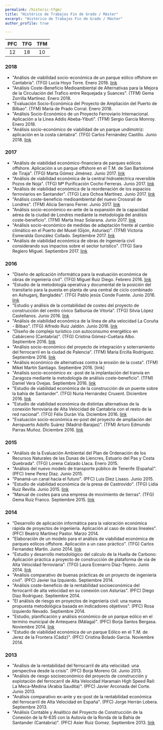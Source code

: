 ```yaml
---
permalink: /historic-tfgm/
title: "Histórico de Trabajos Fin de Grado / Máster"
excerpt: "Histórico de Trabajos Fin de Grado / Máster"
author_profile: true

---
```


| PFC | TFG | TFM |
| :---: | :---: | :---: |
| 12 | 18 | 10 |

### 2018
* "Análisis de viabilidad socio-económica de un parque eólico offshore en Cantabria". (TFG) Lucía Hoyo Torre. Enero 2018.  [link](https://repositorio.unican.es/xmlui/handle/10902/12848)
* "Análisis Coste-Beneficio Medioambiental de Alternativas para la Mejora de la Circulación del Trafico entre Requejada y Suances". (TFM) Gema Zorrilla Martínez. Enero 2018.
* "Evaluación Socio-Económica del Proyecto de Ampliación del Puerto de Bilbao". (TFM) María de Prado Corral. Enero 2018.
* "Análisis Socio-Económico de un Proyecto Ferroviario Internacional. Aplicación a la Línea Addis Abeba-Yibuti". (TFM) Sergio García Monroy. Enero 2018.
* "Análisis socio-económico de viabilidad de un parque undimotriz: aplicación en la costa cántabra". (TFG) Carlos Fernández Castillo. Junio 2018. [link](https://repositorio.unican.es/xmlui/handle/10902/14164)

### 2017
* "Análisis de viabilidad económico-financiera de parques eólicos offshore. Aplicación a un parque offshore en el T.M. de San Bartolomé de Tiraja". (TFG) Marta Gómez Jiménez. Junio 2017. [link](https://repositorio.unican.es/xmlui/handle/10902/11904)
* "Análisis de viabilidad económica de la central hidroeléctrica reversible Pozos de Noja". (TFG) Mª Purificación Cocho Ferreras. Junio 2017. [link](https://repositorio.unican.es/xmlui/handle/10902/11892)
* "Análisis de viabilidad económica de la reordenación de los espacios ferroviarios en Santander". (TFG) Lara Ochoa Martínez. Junio 2017. [link](https://repositorio.unican.es/xmlui/handle/10902/11893)
* "Análisis coste-beneficio medioambiental del nuevo Crossrail de Londres". (TFM) Alicia Serrano Ferrer. Junio 2017. [link](https://repositorio.unican.es/xmlui/handle/10902/11897)
* "Análisis socio-económico ex-ante de la expansión de la capacidad aérea de la ciudad de Londres mediante la metodología del análisis coste-beneficio". (TFM) Marta Imaz Solarana. Junio 2017. [link](https://repositorio.unican.es/xmlui/handle/10902/11906)
* "Análisis socio-económico de medidas de adaptación frente al cambio climático en el Puerto del Musel (Gijón, Asturias)". (TFM) Victoria Esmeralda González Collado. Septiembre 2017. [link](https://repositorio.unican.es/xmlui/handle/10902/12686)
* "Análisis de viabilidad económica de obras de ingeniería civil considerando sus impactos sobre el sector turístico". (TFG) Sara Reglero Miguel. Septiembre 2017. [link](https://repositorio.unican.es/xmlui/handle/10902/12942)

### 2016
* "Diseño de aplicación informática para la evaluación económica de obras de ingeniería civil". (TFG) Miguel Ruiz Diego. Febrero 2016. [link](https://repositorio.unican.es/xmlui/handle/10902/8240)
* "Estudio de la metodología operativa y documental de la posición del transitario para la puesta en planta de una central de ciclo combinado en Ashuganj, Bangladés". (TFG) Pablo jesús Conde Fuente. Junio 2016. [link](https://repositorio.unican.es/xmlui/handle/10902/8546)
* "Estudio y análisis de la contabilidad de costes del proyecto de construcción del centro cívico Salburúa de Vitoria". (TFG) Silvia López Castellanos. Junio 2016. [link](https://repositorio.unican.es/xmlui/handle/10902/8666)
* "Análisis de viabilidad económica de la línea de alta velocidad La Coruña - Bilbao". (TFG) Alfredo Ruiz Jaldón. Junio 2016. [link](https://repositorio.unican.es/xmlui/handle/10902/8689)
* "Diseño de complejo turístico con autoconsumo energético en Cabárceno (Cantabria)". (TFG) Cristina Gómez-Cuétara Albo. Septiembre 2016. [link](https://repositorio.unican.es/xmlui/handle/10902/9256)
* "Análisis socio-económico del proyecto de integración y soterramiento del ferrocarril en la ciudad de Palencia". (TFM) María Ercilla Rodríguez. Septiembre 2016. [link](https://repositorio.unican.es/xmlui/handle/10902/10009)
* "Análisis económico de alternativas contra la erosión de la costa". (TFM) Mikel Martín Santiago. Septiembre 2016. [link]
* "Analisis socio-económico ex -post de la implantación del tranvía en Zaragoza mediante la metodología de análisis coste-beneficio". (TFM) Daniel Vera Ovejas. Septiembre 2016. [link](https://repositorio.unican.es/xmlui/handle/10902/10024)
* "Estudio de viabilidad económica de la construcción de un puente sobre la bahía de Santander". (TFG) Nuria Hernández Cruxent. Diciembre 2016. [link](https://repositorio.unican.es/xmlui/handle/10902/10465)
* "Estudio de viabilidad económica de distintas alternativas de la conexión ferroviaria de Alta Velocidad de Cantabria con el resto de la red nacional". (TFG) Félix Durán Vía. Diciembre 2016. [link](https://repositorio.unican.es/xmlui/handle/10902/10464)
* "Evaluación socio-económica ex-post del proyecto de ampliación del Aeropuerto Adolfo Suárez (Madrid-Barajas)". (TFM) Arturo Edmundo Parras Muñoz. Diciembre 2016. [link](https://repositorio.unican.es/xmlui/handle/10902/10466)

### 2015
* "Análisis de la Evaluación Ambiental del Plan de Ordenación de los Recursos Naturales de las Dunas de Liencres, Estuario del Pas y Costa Quebrada". (TFG) Lorena Calzado Llaca. Enero 2015.
* "Análisis del nuevo modelo de transporte público de Tenerife (España)". (PFC) Irene Perez Diaz. Junio 2015.
* "Panamá-un canal hacia el futuro". (PFC) Luis Diez Lisaso. Junio 2015.
* "Estudio de viabilidad económica de la presa de Castrovido". (TFG) Lidia Ruiz Revilla. Junio 2015. [link](https://repositorio.unican.es/xmlui/handle/10902/6977)
* "Manual de costes para una empresa de movimiento de tierras". (TFG) Gema Ruiz Franco. Septiembre 2015. [link](https://repositorio.unican.es/xmlui/handle/10902/7368)

### 2014
* "Desarrollo de aplicación informática para la valoración económica rápida de proyectos de ingeniería. Aplicación al caso de obras lineales". (PFC) Beatriz Martínez Pastor. Marzo 2014.
* "Elaboración de un modelo para el análisis de viabilidad económica de parques eólicos offshore. Aplicación a un caso práctico". (TFG) Carlos Fernandez Martin. Junio 2014. [link](https://repositorio.unican.es/xmlui/handle/10902/5293)
* "Estudio y desarrollo metodológico del cálculo de la Huella de Carbono: Aplicación práctica a proyecto de construcción de plataforma de vía de Alta Velocidad ferroviaria". (TFG) Laura Ecenarro Diaz-Tejeiro. Junio 2014. [link](https://repositorio.unican.es/xmlui/handle/10902/5646)
* "Análisis comparativo de buenas prácticas de un proyecto de ingeniería civil". (PFC) Javier Isa Izquierdo. Septiembre 2014.
* "Análisis coste-beneficio de la rentabilidad socioeconómica del ferrocarril de alta velocidad en su conexión con Asturias". (PFC) Diego Diaz Rodriguez. Septiembre 2014.
* "El análisis de riesgo en proyectos de ingeniería civil: una nueva propuesta metodológica basada en indicadores objetivos". (PFC) Rosa Izquierdo Nevado. Septiembre 2014.
* "Estudio, planificación y análisis económico de un parque eólico en el termino municipal de Antequera (Málaga)". (PFC) Borja Santos Bergasa. Noviembre 2014. [link](https://repositorio.unican.es/xmlui/handle/10902/5940)
* "Estudio de viabilidad económica de un parque Eólico en el T.M. de Jerez de la Frontera (Cádiz)". (PFC) Cristina Bolado Garcia. Noviembre 2014.

### 2013
* "Análisis de la rentabilidad del ferrocarril de alta velocidad: una perspectiva desde la crisis". (PFC) Borja Moreno Gil. Junio 2013.
* "Análisis de riesgo socioeconómico del proyecto de construcción y explotación del ferrocarril de Alta Velocidad Haramain High Speed Rail: La Meca-Medina (Arabia Saudita)". (PFC) Javier Arconada del Corte. Junio 2013.
* "Análisis comparativo ex-ante y ex-post de la rentabilidad económica del ferrocarril de Alta Velocidad en España". (PFC) Jorge Herrán Lobera. Septiembre 2013.
* "Análisis Contable y Analítico del Proyecto de Construcción de la Conexión de la N-635 con la Autovía de la Ronda de la Bahía de Santander (Cantabria)". (PFC) Asier Ruiz Gomez. Septiembre 2013. [link](https://repositorio.unican.es/xmlui/handle/10902/3742)
